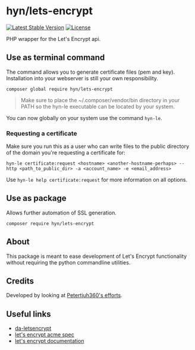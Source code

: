 # hyn/lets-encrypt

[![Latest Stable Version](https://poser.pugx.org/hyn/lets-encrypt/v/stable)][2]
[![License](https://poser.pugx.org/hyn/lets-encrypt/license)][2]

PHP wrapper for the Let's Encrypt api.

## Use as terminal command

The command allows you to generate certificate files (pem and key). Installation into your webserver is still your own responsibility.

```
composer global require hyn/lets-encrypt
```

> Make sure to place the ~/.composer/vendor/bin directory in your PATH so the hyn-le executable can be located by your system.

You can now globally on your system use the command `hyn-le`.

### Requesting a certificate

Make sure you run this as a user who can write files to the public directory of the domain you're requesting a certificate for:

```
hyn-le certificate:request <hostname> <another-hostname-perhaps> --http <path_to_public_dir> -a <account_name> -e <email_address>
```

Use `hyn-le help certificate:request` for more information on all options.

## Use as package

Allows further automation of SSL generation.

```
composer require hyn/lets-encrypt
```

## About

This package is meant to ease development of Let's Encrypt functionality without
requiring the python commandline utilities.

## Credits

Developed by looking at [Petertjuh360's efforts](https://github.com/Petertjuh360/da-letsencrypt).

## Useful links

- [da-letsencrypt](https://github.com/Petertjuh360/da-letsencrypt)
- [let's encrypt acme spec](https://letsencrypt.github.io/acme-spec/#rfc.section)
- [let's encrypt documentation](https://letsencrypt.readthedocs.org/en/latest/)


[1]: https://github.com/hyn/lets-encrypt
[2]: https://packagist.org/packages/hyn/lets-encrypt